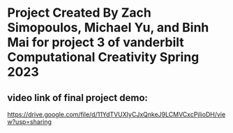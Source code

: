 # Project Created By Zach Simopoulos, Michael Yu, and Binh Mai for project 3 of vanderbilt Computational Creativity Spring 2023
## video link of final project demo:
https://drive.google.com/file/d/11YdTVUXIyCJxQnkeJ9LCMVCxcPjlioDH/view?usp=sharing
